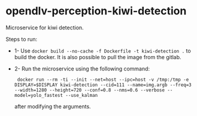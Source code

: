 # opendlv-perception-kiwi-detection

Microservice for kiwi detection.

Steps to run:
 - 1- Use ```docker build --no-cache -f Dockerfile -t kiwi-detection .``` to build the docker. It is also possible to pull the image from the gitlab.
 - 2- Run the microservice using the following command:
 
    ``` docker run --rm -ti --init --net=host --ipc=host -v /tmp:/tmp -e DISPLAY=$DISPLAY kiwi-detection --cid=111 --name=img.argb --freq=3 --width=1280 --height=720 --conf=0.8 --nms=0.6 --verbose --model=yolo_fastest --use_kalman```

    after modifying the arguments.
